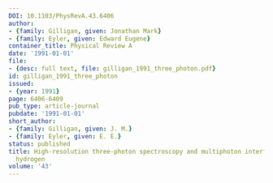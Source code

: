 ```yaml
---
DOI: 10.1103/PhysRevA.43.6406
author:
- {family: Gilligan, given: Jonathan Mark}
- {family: Eyler, given: Edward Eugene}
container_title: Physical Review A
date: '1991-01-01'
file:
- {desc: full text, file: gilligan_1991_three_photon.pdf}
id: gilligan_1991_three_photon
issued:
- {year: 1991}
page: 6406-6409
pub_type: article-journal
pubdate: '1991-01-01'
short_author:
- {family: Gilligan, given: J. M.}
- {family: Eyler, given: E. E.}
status: published
title: High-resolution three-photon spectroscopy and multiphoton interference in molecular
  hydrogen
volume: '43'
---
```

